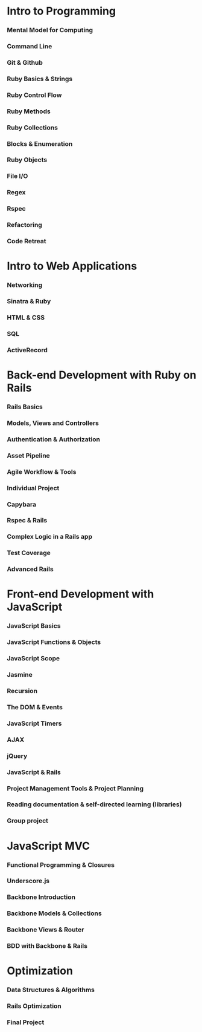 # Intro to Programming
### Mental Model for Computing
### Command Line
### Git & Github
### Ruby Basics & Strings
### Ruby Control Flow
### Ruby Methods
### Ruby Collections
### Blocks & Enumeration
### Ruby Objects
### File I/O
### Regex
### Rspec
### Refactoring
### Code Retreat

# Intro to Web Applications
### Networking
### Sinatra & Ruby
### HTML & CSS
### SQL
### ActiveRecord

# Back-end Development with Ruby on Rails
### Rails Basics
### Models, Views and Controllers
### Authentication & Authorization
### Asset Pipeline
### Agile Workflow & Tools
### Individual Project
### Capybara
### Rspec & Rails
### Complex Logic in a Rails app
### Test Coverage
### Advanced Rails

# Front-end Development with JavaScript
### JavaScript Basics
### JavaScript Functions & Objects
### JavaScript Scope
### Jasmine
### Recursion
### The DOM & Events
### JavaScript Timers
### AJAX
### jQuery
### JavaScript & Rails
### Project Management Tools & Project Planning
### Reading documentation & self-directed learning (libraries)
### Group project

# JavaScript MVC
### Functional Programming & Closures
### Underscore.js
### Backbone Introduction
### Backbone Models & Collections
### Backbone Views & Router
### BDD with Backbone & Rails

# Optimization
### Data Structures & Algorithms
### Rails Optimization
### Final Project
